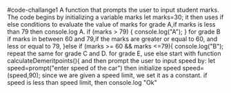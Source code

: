 #code-challange1
A function that prompts the user to input student marks.
The code begins by initializing a variable marks
let marks=30;
it then uses if else conditions to evaluate the value of marks
for grade A,if marks is less than 79 then console.log A.
if (marks > 79) {
    console.log("A");
}
for grade B if marks in between 60 and 79,if the marks are greater or equal to 60, and less or equal to 79,
}else if (marks >= 60 && marks <=79){
  console.log("B");  
repeat the same for grade C and D.
for grade E, use else
start with function calculateDemeritpoints(){
    and then prompt the user to input speed by:
    let speed=prompt("enter speed of the car")
    then initialize speed
    speed=(speed,90);
since we are given a speed limit, we set it as a constant.
if speed is less than speed limit, then console.log "Ok"
